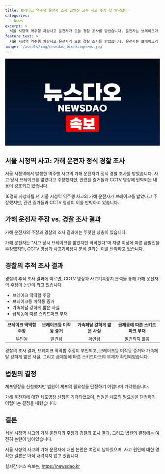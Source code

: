 ```yaml
---
title: 브레이크 역주행 운전자 조사 급발진 고수 사고 주장 첫 딱딱했다
categories:
  - News
excerpt: >
  서울 시청역 역주행 차량사고 운전자가 오늘 경찰 조사를 받았습니다. 운전자는 브레이크가 딱딱해서 급발진 주장했지만, CCTV 영상과 사고기록장치 분석 결과로 반박받았습니다. 보조 브레이크등 미작동, 강력한 가속페달 반박, 스키드마크 발견 실패 등이 주목받고 있습니다. 체포영장은 기각됐으나 시선집중.
feature_text: >
  서울 시청역 역주행 차량사고 운전자가 오늘 경찰 조사를 받았습니다. 운전자는 브레이크가 딱딱해서 급발진 주장했지만, CCTV 영상과 사고기록장치 분석 결과로 반박받았습니다. 보조 브레이크등 미작동, 강력한 가속페달 반박, 스키드마크 발견 실패 등이 주목받고 있습니다. 체포영장은 기각됐으나 시선집중.
image: '/assets/img/newsdao_breakingnews.jpg'
---
```


<p><img src="/assets/img/newsdao_breakingnews.jpg" alt="koreaapp 속보" /></p>

<h2 data-ke-size="size26">서울 시청역 사고: 가해 운전자 정식 경찰 조사</h2>

<p>서울 시청역에서 발생한 역주행 사고의 가해 운전자가 정식 경찰 조사를 받았습니다. 사고 당시 브레이크를 밟았다고 주장했지만, 관련된 증거들과 CCTV 영상에 반박되는 내용이 강조되고 있습니다.</p>

<p data-ke-size="size16">16명의 사상자를 낸 서울 시청역 역주행 사고의 가해 운전자가 브레이크를 밟았다고 주장했지만, 관련 증거들과 CCTV 영상이 이를 반박하고 있습니다.</p>

<h2 data-ke-size="size24">가해 운전자 주장 vs. 경찰 조사 결과</h2>

<p>가해 운전자의 주장과 경찰의 조사 결과에는 뚜렷한 상충이 있습니다. </p>

<p data-ke-size="size16">가해 운전자는 "사고 당시 브레이크를 밟았지만 딱딱했다"며 차량 이상에 따른 급발진을 주장했지만, CCTV 영상과 사고기록장치 분석 결과는 이를 반박하고 있습니다.</p>

<h2 data-ke-size="size24">경찰의 추적 조사 결과</h2>

<p>경찰의 추적 조사 결과에 따르면, CCTV 영상과 사고기록장치 분석을 통해 가해 운전자의 주장이 논란이 되고 있습니다.</p>

<ul>
  <li>브레이크 딱딱함 주장</li>
  <li>브레이크등 미작동 증거</li>
  <li>가속페달 강하게 밟은 사실</li>
  <li>급제동에 따른 스키드마크 부재</li>
</ul>

<table>
  <tr>
    <td style="text-align: center; height: 17px;"><b>브레이크 딱딱함 주장</b></td>
    <td style="text-align: center; height: 17px;"><b>브레이크등 미작동 증거</b></td>
    <td style="text-align: center; height: 17px;"><b>가속페달 강하게 밟은 사실</b></td>
    <td style="text-align: center; height: 17px;"><b>급제동에 따른 스키드마크 부재</b></td>
  </tr>
  <tr>
    <td style="text-align: center;">부인됨</td>
    <td style="text-align: center;">발견됨</td>
    <td style="text-align: center;">확인됨</td>
    <td style="text-align: center;">발견되지 않음</td>
  </tr>
</table>

<p data-ke-size="size16">경찰의 조사 결과, 브레이크 딱딱함 주장이 부인되고, 브레이크등 미작동 증거와 가속페달 강하게 밟은 사실, 그리고 급제동에 따른 스키드마크의 부재가 확인되었습니다.</p>

<h2 data-ke-size="size24">법원의 결정</h2>

<p>체포영장을 신청했지만 법원이 체포의 필요성을 단정하기 어렵다며 기각했습니다.</p>

<p data-ke-size="size16">가해 운전자에 대한 체포영장 신청은 기각되었으며, 법원은 체포의 필요성을 단정하기 어렵다는 결정을 내렸습니다.</p>

<h2 data-ke-size="size24">결론</h2>

<p>서울 시청역 사고의 가해 운전자의 주장과 경찰의 조사 결과, 그리고 법원의 결정에는 여전히 논란이 남아있습니다.</p>

<p data-ke-size="size16">서울 시청역 사고의 가해 운전자에 대한 논란은 여전히 남아있으며, 사고 원인에 대한 명확한 결론은 아직 내려지지 않고 있습니다.</p>
실시간 뉴스 속보는, <a href="https://newsdao.kr" rel="dofollow">https://newsdao.kr</a>



